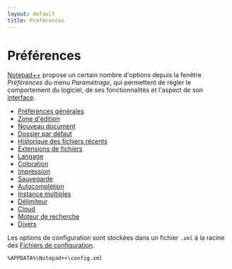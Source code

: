 ```yaml
---
layout: default
title: Préférences
---
```

# Préférences

[Notepad++](notepad++.md) propose un certain nombre d'options depuis la fenêtre *Préférences* du menu *Paramétrage*, qui permettent de régler le comportement du logiciel, de ses fonctionnalités et l'aspect de son [interface](interface.md).

- [Préférences générales](preferences/general.md)
- [Zone d'édition](preferences/edition.md)
- [Nouveau document](preferences/nouveau-document.md)
- [Dossier par défaut](preferences/dossier-par-defaut.md)
- [Historique des fichiers récents](historique.md)
- [Extensions de fichiers](preferences/extensions.md)
- [Langage](preferences/langage.md)
- [Coloration](preferences/coloration.md)
- [Impression](preferences/impression.md)
- [Sauvegarde](preferences/sauvegarde.md)
- [Autocomplétion](preferences/autocompletion.md)
- [Instance multiples](preferences/instance.md)
- [Délimiteur](preferences/delimiteur.md)
- [Cloud](preferences/cloud.md)
- [Moteur de recherche](preferences/moteur-de-recherche.md)
- [Divers](preferences/divers.md)

Les options de configuration sont stockées dans un fichier `.xml` à la racine des [Fichiers de configuration](fichiers-de-configuration.md).

    %APPDATA%\Notepad++\config.xml
